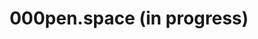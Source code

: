 ---
layout: projectPage
title: 000pen.space (in progress)
paragraphs:
 - text: |
     An infinite canvas editable by anyone.
 - text: |
     Link:<br/>
     <a class="underlined" href="https://www.000pen.space/" target="__blank">000pen.space</a>
 - text: |
     Created using <a class="underlined" href="http://p5js.org/" target="__blank">p5.js</a>.
   small: true
images:
 - url: /assets/images/000penspace/1.gif
   description:
---